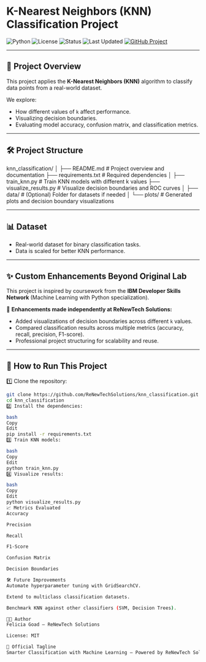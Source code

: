 # K-Nearest Neighbors (KNN) Classification Project

![Python](https://img.shields.io/badge/Python-3.9-blue.svg)
![License](https://img.shields.io/badge/License-MIT-green.svg)
![Status](https://img.shields.io/badge/Status-In%20Progress-brightgreen.svg)
![Last Updated](https://img.shields.io/badge/Last%20Updated-April%202025-blueviolet)
[![GitHub Project](https://img.shields.io/badge/View%20Project-on%20GitHub-blue?logo=github)](https://github.com/ReNewTechSolutions/knn_classification)

---

## 📌 Project Overview

This project applies the **K-Nearest Neighbors (KNN)** algorithm to classify data points from a real-world dataset.

We explore:
- How different values of `k` affect performance.
- Visualizing decision boundaries.
- Evaluating model accuracy, confusion matrix, and classification metrics.

---

## 🛠 Project Structure

knn_classification/ │ ├── README.md # Project overview and documentation ├── requirements.txt # Required dependencies │ ├── train_knn.py # Train KNN models with different k values ├── visualize_results.py # Visualize decision boundaries and ROC curves │ ├── data/ # (Optional) Folder for datasets if needed │ └── plots/ # Generated plots and decision boundary visualizations

---

## 📊 Dataset

- Real-world dataset for binary classification tasks.
- Data is scaled for better KNN performance.

---

## ✨ Custom Enhancements Beyond Original Lab

This project is inspired by coursework from the **IBM Developer Skills Network** (Machine Learning with Python specialization).

🔵 **Enhancements made independently at ReNewTech Solutions:**
- Added visualizations of decision boundaries across different `k` values.
- Compared classification results across multiple metrics (accuracy, recall, precision, F1-score).
- Professional project structuring for scalability and reuse.

---

## 🚀 How to Run This Project

1️⃣ Clone the repository:

```bash
git clone https://github.com/ReNewTechSolutions/knn_classification.git
cd knn_classification
2️⃣ Install the dependencies:

bash
Copy
Edit
pip install -r requirements.txt
3️⃣ Train KNN models:

bash
Copy
Edit
python train_knn.py
4️⃣ Visualize results:

bash
Copy
Edit
python visualize_results.py
📈 Metrics Evaluated
Accuracy

Precision

Recall

F1-Score

Confusion Matrix

Decision Boundaries

🛠 Future Improvements
Automate hyperparameter tuning with GridSearchCV.

Extend to multiclass classification datasets.

Benchmark KNN against other classifiers (SVM, Decision Trees).

👨‍💻 Author
Felicia Goad — ReNewTech Solutions

License: MIT

🔗 Official Tagline
Smarter Classification with Machine Learning — Powered by ReNewTech Solutions, 2025.